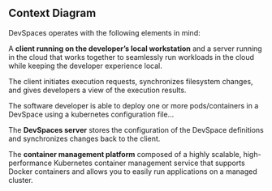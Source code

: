 ## Context Diagram

DevSpaces operates with the following elements in mind:

A **client running on the developer’s local workstation** and a server running in the cloud that works together to seamlessly run workloads in the cloud while keeping the developer experience local. 

The client initiates execution requests, synchronizes filesystem changes, and gives developers a view of the execution results.

The software developer is able to deploy one or more pods/containers in a DevSpace using a kubernetes configuration file... 

The **DevSpaces server** stores the configuration of the DevSpace definitions and synchronizes changes back to the client.

The **container management platform** composed of a highly scalable, high-performance Kubernetes container management service that supports Docker containers and allows you to easily run applications on a managed cluster.
